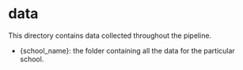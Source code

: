 # data

This directory contains data collected throughout the pipeline.

- {school_name}: the folder containing all the data for the particular school.